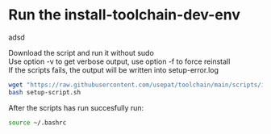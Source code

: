 # Run the install-toolchain-dev-env

adsd


Download the script and run it without sudo<br>
Use option -v to get verbose output, use option -f to force reinstall<br>
If the scripts fails, the output will be written into setup-error.log

```bash
wget "https://raw.githubusercontent.com/usepat/toolchain/main/scripts/install-toolchain-dev-env.sh" -O setup-script.sh
bash setup-script.sh
```
After the scripts has run succesfully run:
```bash
source ~/.bashrc
```
